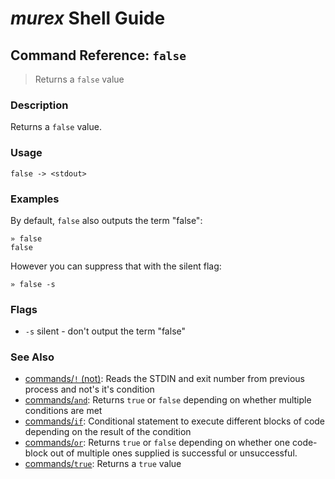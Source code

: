 # _murex_ Shell Guide

## Command Reference: `false`

> Returns a `false` value

### Description

Returns a `false` value.

### Usage

    false -> <stdout>

### Examples

By default, `false` also outputs the term "false":

    » false
    false
    
However you can suppress that with the silent flag:

    » false -s

### Flags

* `-s`
    silent - don't output the term "false"

### See Also

* [commands/`!` (not)](../commands/not.md):
  Reads the STDIN and exit number from previous process and not's it's condition
* [commands/`and`](../commands/and.md):
  Returns `true` or `false` depending on whether multiple conditions are met
* [commands/`if`](../commands/if.md):
  Conditional statement to execute different blocks of code depending on the result of the condition
* [commands/`or`](../commands/or.md):
  Returns `true` or `false` depending on whether one code-block out of multiple ones supplied is successful or unsuccessful.
* [commands/`true`](../commands/true.md):
  Returns a `true` value